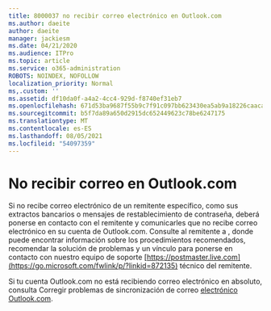 ```yaml
---
title: 8000037 no recibir correo electrónico en Outlook.com
ms.author: daeite
author: daeite
manager: jackiesm
ms.date: 04/21/2020
ms.audience: ITPro
ms.topic: article
ms.service: o365-administration
ROBOTS: NOINDEX, NOFOLLOW
localization_priority: Normal
ms,.custom: ''
ms.assetid: df10da0f-a4a2-4cc4-929d-f8740ef31eb7
ms.openlocfilehash: 671d53ba9687f55b9c7f91c097bb623430ea5ab9a18226caacabdc92f6b410d8
ms.sourcegitcommit: b5f7da89a650d2915dc652449623c78be6247175
ms.translationtype: MT
ms.contentlocale: es-ES
ms.lasthandoff: 08/05/2021
ms.locfileid: "54097359"
---
```

# <a name="not-receiving-mail-in-outlookcom"></a>No recibir correo en Outlook.com

Si no recibe correo electrónico de un remitente específico, como sus extractos bancarios o mensajes de restablecimiento de contraseña, deberá ponerse en contacto con el remitente y comunicarles que no recibe correo electrónico en su cuenta de Outlook.com. Consulte al remitente a , donde puede encontrar información sobre los procedimientos recomendados, recomendar la solución de problemas y un vínculo para ponerse en contacto con nuestro equipo de soporte [https://postmaster.live.com](https://go.microsoft.com/fwlink/p/?linkid=872135) técnico del remitente.
  
Si tu cuenta Outlook.com no está recibiendo correo electrónico en absoluto, consulta Corregir problemas de sincronización de correo [electrónico Outlook.com](https://go.microsoft.com/fwlink/p/?linkid=874363).
  

